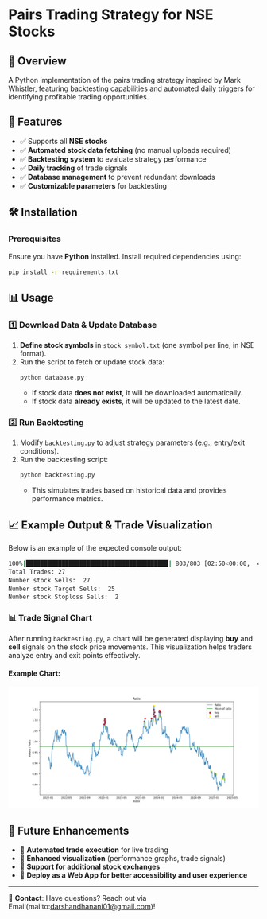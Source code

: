 # Pairs Trading Strategy for NSE Stocks

## 📌 Overview

A Python implementation of the pairs trading strategy inspired by Mark Whistler, featuring backtesting capabilities and automated daily triggers for identifying profitable trading opportunities.

## 🚀 Features

- ✅ Supports all **NSE stocks**
- ✅ **Automated stock data fetching** (no manual uploads required)
- ✅ **Backtesting system** to evaluate strategy performance
- ✅ **Daily tracking** of trade signals
- ✅ **Database management** to prevent redundant downloads
- ✅ **Customizable parameters** for backtesting

## 🛠️ Installation

### **Prerequisites**

Ensure you have **Python** installed. Install required dependencies using:

```bash
pip install -r requirements.txt
```

## 📊 Usage

### **1️⃣ Download Data & Update Database**

1. **Define stock symbols** in `stock_symbol.txt` (one symbol per line, in NSE format).
2. Run the script to fetch or update stock data:
   ```bash
   python database.py
   ```
   - If stock data **does not exist**, it will be downloaded automatically.
   - If stock data **already exists**, it will be updated to the latest date.

### **2️⃣ Run Backtesting**

1. Modify `backtesting.py` to adjust strategy parameters (e.g., entry/exit conditions).
2. Run the backtesting script:
   ```bash
   python backtesting.py
   ```
   - This simulates trades based on historical data and provides performance metrics.


## 📈 Example Output & Trade Visualization


Below is an example of the expected console output:

``` bash
100%|████████████████████████████████████████| 803/803 [02:50<00:00,  4.72it/s]
Total Trades: 27
Number stock Sells:  27
Number stock Target Sells:  25
Number stock Stoploss Sells:  2
```

### 📊 Trade Signal Chart
After running `backtesting.py`, a chart will be generated displaying **buy** and **sell** signals on the stock price movements. This visualization helps traders analyze entry and exit points effectively.

#### Example Chart:
![Pairs Trading Chart](ex_output_trade_vis.png)

## 📅 Future Enhancements

- 🔹 **Automated trade execution** for live trading
- 🔹 **Enhanced visualization** (performance graphs, trade signals)
- 🔹 **Support for additional stock exchanges**
- 🔹 **Deploy as a Web App for better accessibility and user experience**


---

📩 **Contact**: Have questions? Reach out via Email(mailto:darshandhanani01@gmail.com)!

